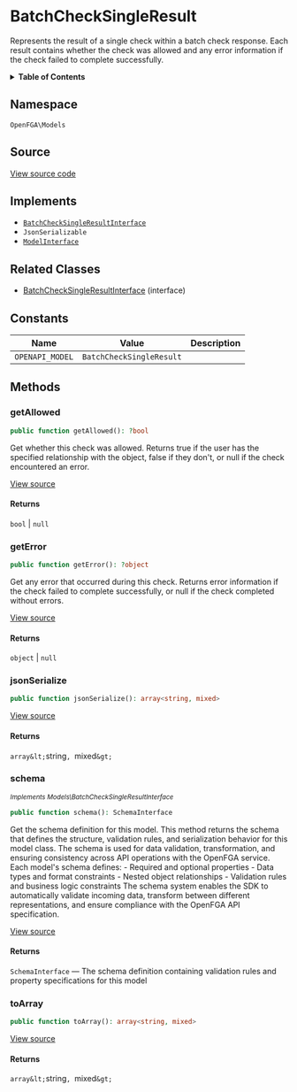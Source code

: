 # BatchCheckSingleResult

Represents the result of a single check within a batch check response. Each result contains whether the check was allowed and any error information if the check failed to complete successfully.

<details>
<summary><strong>Table of Contents</strong></summary>

- [Namespace](#namespace)
- [Source](#source)
- [Implements](#implements)
- [Related Classes](#related-classes)
- [Constants](#constants)
- [Methods](#methods)

- [`getAllowed()`](#getallowed)
  - [`getError()`](#geterror)
  - [`jsonSerialize()`](#jsonserialize)
  - [`schema()`](#schema)
  - [`toArray()`](#toarray)

</details>

## Namespace

`OpenFGA\Models`

## Source

[View source code](https://github.com/evansims/openfga-php/blob/main/src/Models/BatchCheckSingleResult.php)

## Implements

- [`BatchCheckSingleResultInterface`](BatchCheckSingleResultInterface.md)
- `JsonSerializable`
- [`ModelInterface`](ModelInterface.md)

## Related Classes

- [BatchCheckSingleResultInterface](Models/BatchCheckSingleResultInterface.md) (interface)

## Constants

| Name            | Value                    | Description |
| --------------- | ------------------------ | ----------- |
| `OPENAPI_MODEL` | `BatchCheckSingleResult` |             |

## Methods

### getAllowed

```php
public function getAllowed(): ?bool

```

Get whether this check was allowed. Returns true if the user has the specified relationship with the object, false if they don&#039;t, or null if the check encountered an error.

[View source](https://github.com/evansims/openfga-php/blob/main/src/Models/BatchCheckSingleResult.php#L91)

#### Returns

`bool` &#124; `null`

### getError

```php
public function getError(): ?object

```

Get any error that occurred during this check. Returns error information if the check failed to complete successfully, or null if the check completed without errors.

[View source](https://github.com/evansims/openfga-php/blob/main/src/Models/BatchCheckSingleResult.php#L100)

#### Returns

`object` &#124; `null`

### jsonSerialize

```php
public function jsonSerialize(): array<string, mixed>

```

[View source](https://github.com/evansims/openfga-php/blob/main/src/Models/BatchCheckSingleResult.php#L111)

#### Returns

`array&lt;`string`, `mixed`&gt;`

### schema

*<small>Implements Models\BatchCheckSingleResultInterface</small>*

```php
public function schema(): SchemaInterface

```

Get the schema definition for this model. This method returns the schema that defines the structure, validation rules, and serialization behavior for this model class. The schema is used for data validation, transformation, and ensuring consistency across API operations with the OpenFGA service. Each model&#039;s schema defines: - Required and optional properties - Data types and format constraints - Nested object relationships - Validation rules and business logic constraints The schema system enables the SDK to automatically validate incoming data, transform between different representations, and ensure compliance with the OpenFGA API specification.

[View source](https://github.com/evansims/openfga-php/blob/main/src/Models/ModelInterface.php#L52)

#### Returns

`SchemaInterface` — The schema definition containing validation rules and property specifications for this model

### toArray

```php
public function toArray(): array<string, mixed>

```

[View source](https://github.com/evansims/openfga-php/blob/main/src/Models/BatchCheckSingleResult.php#L124)

#### Returns

`array&lt;`string`, `mixed`&gt;`
